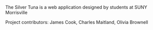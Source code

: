 The Silver Tuna is a web application designed by students at SUNY Morrisville

Project contributors: James Cook, Charles Maitland, Olivia Brownell

